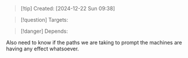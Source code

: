 
>[!tip] Created: [2024-12-22 Sun 09:38]

>[!question] Targets: 

>[!danger] Depends: 

Also need to know if the paths we are taking to prompt the machines are having any effect whatsoever.